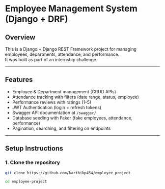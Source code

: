 # Employee Management System (Django + DRF)

## Overview

This is a Django + Django REST Framework project for managing employees, departments, attendance, and performance.  
It was built as part of an internship challenge.

---

## Features

- Employee & Department management (CRUD APIs)
- Attendance tracking with filters (date range, status, employee)
- Performance reviews with ratings (1–5)
- JWT Authentication (login + refresh tokens)
- Swagger API documentation at `/swagger/`
- Database seeding with Faker (fake employees, attendance, performance)
- Pagination, searching, and filtering on endpoints

---

## Setup Instructions

### 1. Clone the repository

```bash
git clone https://github.com/karthikp454/employee_project

cd employee-project




```
